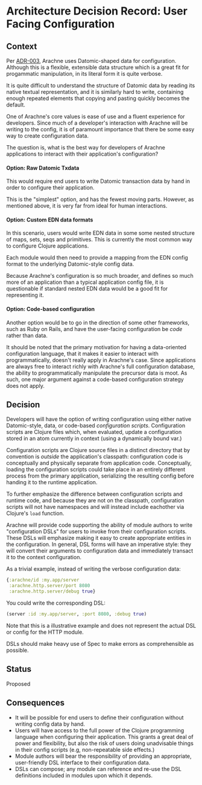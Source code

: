 # Architecture Decision Record: User Facing Configuration

## Context

Per [ADR-003](adr-003-config-implementation.md), Arachne uses
Datomic-shaped data for configuration. Although this is a flexible,
extensible data structure which is a great fit for progammatic
manipulation, in its literal form it is quite verbose.

It is quite difficult to understand the structure of Datomic data by
reading its native textual representation, and it is similarly hard to
write, containing enough repeated elements that copying and pasting
quickly becomes the default.

One of Arachne's core values is ease of use and a fluent experience
for developers. Since much of a developer's interaction with Arachne
will be writing to the config, it is of paramount importance that
there be some easy way to create configuration data.

The question is, what is the best way for developers of Arachne
applications to interact with their application's configuration?

#### Option: Raw Datomic Txdata

This would require end users to write Datomic transaction data by hand
in order to configure their application.

This is the "simplest" option, and has the fewest moving
parts. However, as mentioned above, it is very far from ideal for
human interactions.

#### Option: Custom EDN data formats

In this scenario, users would write EDN data in some some nested
structure of maps, sets, seqs and primitives. This is currently the
most common way to configure Clojure applications.

Each module would then need to provide a mapping from the EDN config
format to the underlying Datomic-style config data.

Because Arachne's configuration is so much broader, and defines so
much more of an application than a typical application config file, 
it is questionable if standard nested EDN data would be a good fit 
for representing it.

#### Option: Code-based configuration

Another option would be to go in the direction of some other
frameworks, such as Ruby on Rails, and have the user-facing
configuration be *code* rather than data.

It should be noted that the primary motivation for having a
data-oriented configuration language, that it makes it easier to
interact with programmatically, doesn't really apply in Arachne's
case. Since applications are always free to interact richly with
Arachne's full configuration database, the ability to programmatically
manipulate the precursor data is moot. As such, one major argument
against a code-based configuration strategy does not apply.

## Decision

Developers will have the option of writing configuration using either
native Datomic-style, data, or code-based *configuration
scripts*. Configuration scripts are Clojure files which, when
evaluated, update a configuration stored in an atom currently in
context (using a dynamically bound var.)

Configuration scripts are Clojure source files in a distinct directory
that by convention is *outside* the application's classpath:
configuration code is conceptually and physically separate from
application code. Conceptually, loading the configuration scripts
could take place in an entirely different process from the primary
application, serializing the resulting config before handing it to the
runtime application.

To further emphasize the difference between configuration scripts and
runtime code, and because they are not on the classpath, configuration
scripts will not have namespaces and will instead include eachother
via Clojure's `load` function.

Arachne will provide code supporting the ability of module authors to
write "configuration DSLs" for users to invoke from their
configuration scripts. These DSLs will emphasize making it easy to
create appropriate entities in the configuration. In general, DSL
forms will have an imperative style: they will convert their arguments
to configuration data and immediately transact it to the context
configuration.

As a trivial example, instead of writing the verbose configuration data:

```clojure
{:arachne/id :my.app/server
 :arachne.http.server/port 8080
 :arachne.http.server/debug true}
 ```

You could write the corresponding DSL:

```clojure
(server :id :my.app/server, :port 8080, :debug true)
```

Note that this is a illustrative example and does not represent the
actual DSL or config for the HTTP module.

DSLs should make heavy use of Spec to make errors as comprehensible as possible.

## Status

Proposed

## Consequences

- It will be possible for end users to define their configuration
  without writing config data by hand.
- Users will have access to the full power of the Clojure programming
  language when configuring their application. This grants a great deal
  of power and flexibility, but also the risk of users doing unadvisable
  things in their config scripts (e.g, non-repeatable side effects.)
- Module authors will bear the responsibility of providing
  an appropriate, user-friendly DSL interface to their configuration data.
- DSLs can compose; any module can reference and re-use the DSL
  definitions included in modules upon which it depends.

